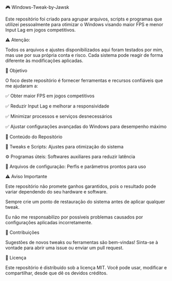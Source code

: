🎮 Windows-Tweak-by-Jawsk

Este repositório foi criado para agrupar arquivos, scripts e programas que utilizei pessoalmente para otimizar o Windows visando maior FPS e menor Input Lag em jogos competitivos.

⚠️ Atenção:

Todos os arquivos e ajustes disponibilizados aqui foram testados por mim, mas use por sua própria conta e risco. Cada sistema pode reagir de forma diferente às modificações aplicadas.

🚀 Objetivo

O foco deste repositório é fornecer ferramentas e recursos confiáveis que me ajudaram a:

✅ Obter maior FPS em jogos competitivos

✅ Reduzir Input Lag e melhorar a responsividade

✅ Minimizar processos e serviços desnecessários

✅ Ajustar configurações avançadas do Windows para desempenho máximo

📂 Conteúdo do Repositório

🔧 Tweaks e Scripts: Ajustes para otimização do sistema

⚙️ Programas úteis: Softwares auxiliares para reduzir latência

📜 Arquivos de configuração: Perfis e parâmetros prontos para uso

⚠️ Aviso Importante

Este repositório não promete ganhos garantidos, pois o resultado pode variar dependendo do seu hardware e software.

Sempre crie um ponto de restauração do sistema antes de aplicar qualquer tweak.

Eu não me responsabilizo por possíveis problemas causados por configurações aplicadas incorretamente.

💬 Contribuições

Sugestões de novos tweaks ou ferramentas são bem-vindas!
Sinta-se à vontade para abrir uma issue ou enviar um pull request.

📜 Licença

Este repositório é distribuído sob a licença MIT.
Você pode usar, modificar e compartilhar, desde que dê os devidos créditos.
